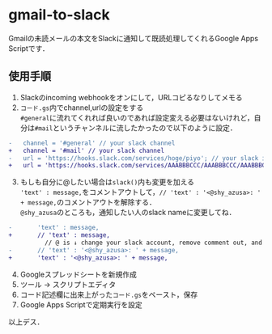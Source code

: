 # gmail-to-slack

Gmailの未読メールの本文をSlackに通知して既読処理してくれるGoogle Apps Scriptです．  

## 使用手順

1. Slackのincoming webhookをオンにして，URLコピるなりしてメモる
2. `コード.gs`内でchannel,urlの設定をする  
  `#general`に流れてくれれば良いのであれば設定変える必要はないけれど，自分は`#mail`というチャンネルに流したかったので以下のように設定．

  ```diff
-   channel = '#general' // your slack channel
+   channel = '#mail' // your slack channel
-   url = 'https://hooks.slack.com/services/hoge/piyo'; // your slack incoming webhook url
+   url = 'https://hooks.slack.com/services/AAABBBCCC/AAABBBCCC/AAABBBCCCDDDEEEFFFGGGHHH'; // your slack incoming webhook url
```

3. もしも自分に@したい場合は`slack()`内も変更を加える  
  `'text' : message,`をコメントアウトして，`// 'text' : '<@shy_azusa>: ' + message,`のコメントアウトを解除する．  
  `@shy_azusa`のところも，通知したい人のslack nameに変更してね．

  ```diff
-       'text' : message,
+       // 'text' : message,
            // @ is ↓ change your slack account, remove comment out, and ↑ comment out
-       // 'text' : '<@shy_azusa>: ' + message,
+       'text' : '<@shy_azusa>: ' + message,
```

4. Googleスプレッドシートを新規作成
5. ツール → スクリプトエディタ
6. コード記述欄に出来上がった`コード.gs`をペースト，保存
7. Google Apps Scriptで定期実行を設定

以上デス．

